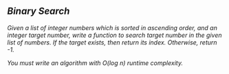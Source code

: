 ## _**Binary Search**_

_Given a list of integer numbers which is sorted in ascending order, and an integer target number, write a function to search target number in the given list of numbers. If the target exists, then return its index. Otherwise, return -1._

_You must write an algorithm with O(log n) runtime complexity._